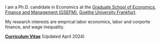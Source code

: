 I am a Ph.D. candidate in Economics at the [Graduate School of Economics, Finance and Management (GSEFM)](https://www.gsefm.eu/about-us.html), [Goethe University Frankfurt](https://www.goethe-university-frankfurt.de/en?legacy_request=1/).

My research interests are emprical labor economics, labor and corporte finance, and wage inequality.



__[Curriculum Vitae](/pdf/cv_Liang_202404.pdf)__ (Updated April 2024)

<!--  __[Research Statement](/pdf/Rao Research Statement.pdf")__ -->
